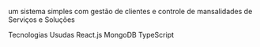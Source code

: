 um sistema simples com gestão de clientes e controle de mansalidades de Serviços e Soluções 

Tecnologias Usudas
React.js
MongoDB
TypeScript
